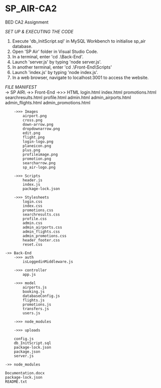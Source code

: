 # SP_AIR-CA2
BED CA2 Assignment

*SET UP & EXECUTING THE CODE*
1. Execute 'db_InitScript.sql' in MySQL Workbench to initialise sp_air database.
2. Open 'SP Air' folder in Visual Studio Code.
3. In a terminal, enter 'cd .\Back-End\'.
4. Launch 'server.js' by typing 'node server.js'.
5. In another terminal, enter 'cd .\Front-End\Scripts'
6. Launch 'index.js' by typing 'node index.js'.
4. In a web browser, navigate to localhost:3001 to access the website.

*FILE MANIFEST*  
-> SP AIR\ 
	->> Front-End
		->>> HTML
			login.html
			index.html
			promotions.html
			searchresults.html
			profile.html
			admin.html
			admin_airports.html
			admin_flights.html
			admin_promotions.html
		
		->>> Images
			airport.png
			cross.png
			down-arrow.png
			dropdownarrow.png
			edit.png
			flight.png
			login-logo.png
			planeicon.png
			plus.png
			profileimage.png
			promotion.png
			searcharrow.png
			sp_air-logo.png
		
		->>> Scripts
			header.js
			index.js
			package-lock.json
		
		->>> Stylesheets
			login.css
			index.css
			promotions.css
			searchresults.css
			profile.css
			admin.css
			admin_airports.css
			admin_flights.css
			admin_promotions.css
			header_footer.css
			reset.css

	->> Back-End
		->>> auth
			isLoggedinMiddleware.js
		
		->>> controller
			app.js
		
		->>> model
			airports.js
			booking.js
			databaseConfig.js
			flights.js
			promotions.js
			transfers.js
			users.js
		
		->>> node_modules
		
		->>> uploads
		
		config.js
		db_InitScript.sql
		package-lock.json
		package.json
		server.js	

	->> node_modules

	Documentation.docx
	package-lock.json
	README.txt
